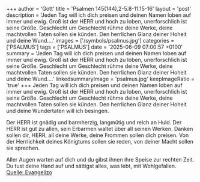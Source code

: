 +++
author = 'Gott'
title = 'Psalmen 145(144),2-5.8-11.15-16'
layout = 'post'
description = 'Jeden Tag will ich dich preisen und deinen Namen loben auf immer und ewig. Groß ist der HERR und hoch zu loben, unerforschlich ist seine Größe. Geschlecht um Geschlecht rühme deine Werke, deine machtvollen Taten sollen sie künden. Den herrlichen Glanz deiner Hoheit und deine Wund....'
images = ['/symbols/psalmus.jpg']
categories = ['PSALMUS']
tags = ['PSALMUS']
date = '2025-06-09 07:00:57 +0100'
summary = 'Jeden Tag will ich dich preisen und deinen Namen loben auf immer und ewig. Groß ist der HERR und hoch zu loben, unerforschlich ist seine Größe. Geschlecht um Geschlecht rühme deine Werke, deine machtvollen Taten sollen sie künden. Den herrlichen Glanz deiner Hoheit und deine Wund....'
linkedsummaryImage = 'psalmus.jpg'
keepImageRatio = 'true'
+++
Jeden Tag will ich dich preisen und deinen Namen loben auf immer und ewig.
Groß ist der HERR und hoch zu loben, unerforschlich ist seine Größe.
Geschlecht um Geschlecht rühme deine Werke, deine machtvollen Taten sollen sie künden.
Den herrlichen Glanz deiner Hoheit und deine Wundertaten will ich besingen.<!--more-->

Der HERR ist gnädig und barmherzig, langmütig und reich an Huld.
Der HERR ist gut zu allen, sein Erbarmen waltet über all seinen Werken.
Danken sollen dir, HERR, all deine Werke, deine Frommen sollen dich preisen.
Von der Herrlichkeit deines Königtums sollen sie reden, von deiner Macht sollen sie sprechen.

Aller Augen warten auf dich und du gibst ihnen ihre Speise zur rechten Zeit.
Du tust deine Hand auf und sättigst alles, was lebt, mit Wohlgefallen.<br> [Quelle: Evangelizo](https://evangeliumtagfuertag.org/DE/gospel)